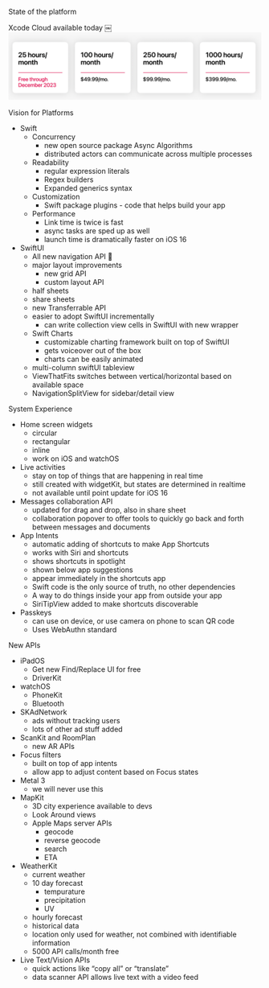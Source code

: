 State of the platform

Xcode Cloud available today
￼![](xcode_cloud.png)

Vision for Platforms
- Swift
    - Concurrency
        - new open source package Async Algorithms
        - distributed actors can communicate across multiple processes
    - Readability
        - regular expression literals
        - Regex builders
        - Expanded generics syntax
    - Customization
        - Swift package plugins - code that helps build your app
    - Performance
        - Link time is twice is fast
        - async tasks are sped up as well
        - launch time is dramatically faster on iOS 16
- SwiftUI
    - All new navigation API 🙌
    - major layout improvements
        - new grid API
        - custom layout API
    - half sheets
    - share sheets
    - new Transferrable API
    - easier to adopt SwiftUI incrementally
        - can write collection view cells in SwiftUI with new wrapper
    - Swift Charts
        - customizable charting framework built on top of SwiftUI
        - gets voiceover out of the box
        - charts can be easily animated
    - multi-column swiftUI tableview
    - ViewThatFits switches between vertical/horizontal based on available space
    - NavigationSplitView for sidebar/detail view

System Experience
- Home screen widgets
    - circular
    - rectangular
    - inline
    - work on iOS and watchOS
- Live activities
    - stay on top of things that are happening in real time
    - still created with widgetKit, but states are determined in realtime
    - not available until point update for iOS 16
- Messages collaboration API
    - updated for drag and drop, also in share sheet
    - collaboration popover to offer tools to quickly go back and forth between messages and documents
- App Intents
    - automatic adding of shortcuts to make App Shortcuts
    - works with Siri and shortcuts
    - shows shortcuts in spotlight
    - shown below app suggestions
    - appear immediately in the shortcuts app
    - Swift code is the only source of truth, no other dependencies
    - A way to do things inside your app from outside your app
    - SiriTipView added to make shortcuts discoverable
- Passkeys
    - can use on device, or use camera on phone to scan QR code
    - Uses WebAuthn standard

New APIs
- iPadOS
    - Get new Find/Replace UI for free
    - DriverKit
- watchOS
    - PhoneKit
    - Bluetooth
- SKAdNetwork
    - ads without tracking users
    - lots of other ad stuff added
- ScanKit and RoomPlan
    - new AR APIs
- Focus filters
    - built on top of app intents
    - allow app to adjust content based on Focus states
- Metal 3
    - we will never use this
- MapKit
    - 3D city experience available to devs
    - Look Around views
    - Apple Maps server APIs
        - geocode
        - reverse geocode
        - search
        - ETA
- WeatherKit
    - current weather
    - 10 day forecast
        - tempurature
        - precipitation
        - UV
    - hourly forecast
    - historical data
    - location only used for weather, not combined with identifiable information
    - 5000 API calls/month free
- Live Text/Vision APIs
    - quick actions like “copy all” or “translate”
    - data scanner API allows live text with a video feed
